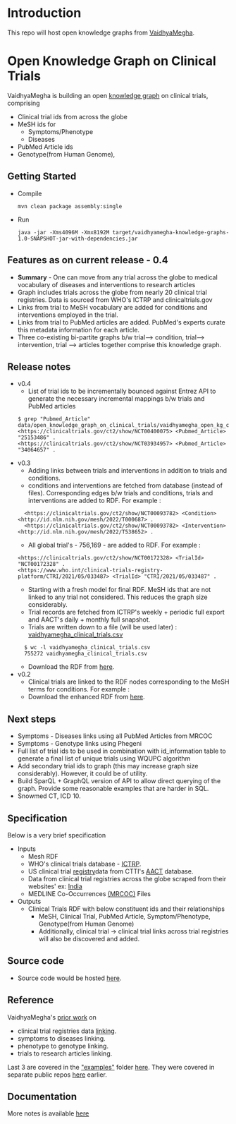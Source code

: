 # Introduction

This repo will host open knowledge graphs from [VaidhyaMegha](https://vaidhyamegha.com).

# Open Knowledge Graph on Clinical Trials

VaidhyaMegha is building an open [knowledge graph](https://arxiv.org/pdf/2003.02320.pdf) on clinical trials, comprising

- Clinical trial ids from across the globe
- MeSH ids for
    - Symptoms/Phenotype
    - Diseases
- PubMed Article ids
- Genotype(from Human Genome),

## Getting Started

- Compile
  ```
  mvn clean package assembly:single
  ```
- Run
  ```
  java -jar -Xms4096M -Xmx8192M target/vaidhyamegha-knowledge-graphs-1.0-SNAPSHOT-jar-with-dependencies.jar
  ```

## Features as on current release - 0.4

- **Summary** - One can move from any trial across the globe to medical vocabulary of diseases and interventions to research articles
- Graph includes trials across the globe from nearly 20 clinical trial registries. Data is sourced from WHO's ICTRP and clinicaltrials.gov
- Links from trial to MeSH vocabulary are added for conditions and interventions employed in the trial.
- Links from trial to PubMed articles are added. PubMed's experts curate this metadata information for each article.
- Three co-existing bi-partite graphs b/w trial--> condition, trial--> intervention, trial --> articles together comprise this knowledge graph.


## Release notes 

- v0.4
  - List of trial ids to be incrementally bounced against Entrez API to generate the necessary incremental mappings b/w trials and PubMed articles
  ```
  $ grep "Pubmed_Article" data/open_knowledge_graph_on_clinical_trials/vaidhyamegha_open_kg_clinical_trials.nt 
  <https://clinicaltrials.gov/ct2/show/NCT00400075> <Pubmed_Article> "25153486" .
  <https://clinicaltrials.gov/ct2/show/NCT03934957> <Pubmed_Article> "34064657" .
  ```
- v0.3
  - Adding links between trials and interventions in addition to trials and conditions.
  - conditions and interventions are fetched from database (instead of files). Corresponding edges b/w trials and conditions, trials and interventions are added to RDF. For example :
  ```
    <https://clinicaltrials.gov/ct2/show/NCT00093782> <Condition> <http://id.nlm.nih.gov/mesh/2022/T000687> .
    <https://clinicaltrials.gov/ct2/show/NCT00093782> <Intervention> <http://id.nlm.nih.gov/mesh/2022/T538652> .
  ```
  - All global trial's - 756,169 - are added to RDF. For example :
  ```
  <https://clinicaltrials.gov/ct2/show/NCT00172328> <TrialId> "NCT00172328" .
  <https://www.who.int/clinical-trials-registry-platform/CTRI/2021/05/033487> <TrialId> "CTRI/2021/05/033487" .
  ```
  - Starting with a fresh model for final RDF. MeSH ids that are not linked to any trial not considered. This reduces the graph size considerably.
  - Trial records are fetched from ICTRP's weekly + periodic full export and AACT's daily + monthly full snapshot. 
  - Trials are written down to a file (will be used later) : [vaidhyamegha_clinical_trials.csv](data/open_knowledge_graph_on_clinical_trials/vaidhyamegha_clinical_trials.csv)
  ```
    $ wc -l vaidhyamegha_clinical_trials.csv
    755272 vaidhyamegha_clinical_trials.csv
  ```
  - Download the RDF from [here](https://github.com/VaidhyaMegha/vaidhyamegha-knowledge-graphs/releases/tag/v0.3).
- v0.2
  - Clinical trials are linked to the RDF nodes corresponding to the MeSH terms for conditions. For example : 
  - Download the enhanced RDF from [here](https://github.com/VaidhyaMegha/vaidhyamegha-knowledge-graphs/releases/tag/v0.2).

## Next steps 

- Symptoms - Diseases links using all PubMed Articles from MRCOC
- Symptoms - Genotype links using Phegeni
- Full list of trial ids to be used in combination with id_information table to generate a final list of unique trials using WQUPC algorithm
- Add secondary trial ids to graph (this may increase graph size considerably). However, it could be of utility.
- Build SparQL + GraphQL version of API to allow direct querying of the graph. Provide some reasonable examples that are harder in SQL.
- Snowmed CT, ICD 10.

## Specification

Below is a very brief specification

- Inputs
    - Mesh RDF
    - WHO's clinical trials database - [ICTRP](https://www.who.int/clinical-trials-registry-platform).
    - US clinical trial [registry](https://clinicaltrials.gov)data from CTTI's [AACT](https://aact.ctti-clinicaltrials.org/download) database.
    - Data from clinical trial registries across the globe scraped from their websites' ex: [India](http://ctri.nic.in/Clinicaltrials/login.php)
    - MEDLINE Co-Occurrences [(MRCOC)](https://lhncbc.nlm.nih.gov/ii/information/MRCOC.html) Files
- Outputs
    - Clinical Trials RDF with below constituent ids and their relationships
        - MeSH, Clinical Trial, PubMed Article, Symptom/Phenotype, Genotype(from Human Genome)
        - Additionally, clinical trial -> clinical trial links across trial registries will also be discovered and added.

## Source code

- Source code would be hosted [here](https://github.com/VaidhyaMegha/vaidhyamegha-knowledge-graphs).

## Reference

VaidhyaMegha's [prior work](https://github.com/VaidhyaMegha/vaidhyamegha-knowledge-graphs/tree/main/examples) on

- clinical trial registries data [linking](https://ct.biosdlc.com/).
- symptoms to diseases linking.
- phenotype to genotype linking.
- trials to research articles linking.

Last 3 are covered in the ["examples"](examples) folder [here](https://github.com/VaidhyaMegha/vaidhyamegha-knowledge-graphs). They were covered in separate public repos [here](https://github.com/VaidhyaMegha/) earlier.

## Documentation

More notes is available [here](docs/open_knowledge_graph_on_clinical_trials/README.md)
